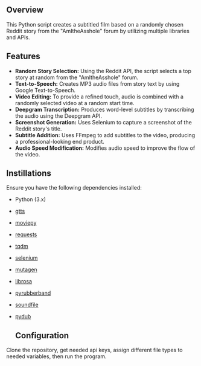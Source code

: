 ## Overview

This Python script creates a subtitled film based on a randomly chosen Reddit story from the "AmItheAsshole" forum by utilizing multiple libraries and APIs.

## Features

- **Random Story Selection:** Using the Reddit API, the script selects a top story at random from the "AmItheAsshole" forum.
- **Text-to-Speech:** Creates MP3 audio files from story text by using Google Text-to-Speech.
- **Video Editing:** To provide a refined touch, audio is combined with a randomly selected video at a random start time.
- **Deepgram Transcription:** Produces word-level subtitles by transcribing the audio using the Deepgram API.
- **Screenshot Generation:** Uses Selenium to capture a screenshot of the Reddit story's title.
- **Subtitle Addition:** Uses FFmpeg to add subtitles to the video, producing a professional-looking end product.
- **Audio Speed Modification:** Modifies audio speed to improve the flow of the video.

## Instillations

Ensure you have the following dependencies installed:

- Python (3.x)
- [gtts](https://pypi.org/project/gTTS/)
- [moviepy](https://zulko.github.io/moviepy/)
- [requests](https://pypi.org/project/requests/)
- [tqdm](https://pypi.org/project/tqdm/)
- [selenium](https://pypi.org/project/selenium/)
- [mutagen](https://pypi.org/project/mutagen/)
- [librosa](https://pypi.org/project/librosa/)
- [pyrubberband](https://pypi.org/project/pyrubberband/)
- [soundfile](https://pypi.org/project/SoundFile/)
- [pydub](https://pypi.org/project/pydub/)

  ## Configuration

Clone the repository, get needed api keys, assign different file types to needed variables, then run the program.





